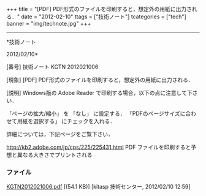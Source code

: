 ﻿+++
title = "[PDF] PDF形式のファイルを印刷すると，想定外の用紙に出力される．"
date = "2012-02-10"
ttags = ["技術ノート"]
tcategories = ["tech"]
banner = "img/technote.jpg"
+++

-----------------------------------------------------------------------------------------------------------------------------

*技術ノート

2012/02/10*


[番号]
技術ノート KGTN 2012021006

[現象]
[PDF] PDF形式のファイルを印刷すると，想定外の用紙に出力される．

[説明]
Windows版の Adobe Reader で印刷する場合，以下の点に注意して下さい．

「ページの拡大/縮小」 を 「なし」 に設定する．
「PDFのページサイズに合わせて用紙を選択する」 にチェックを入れる．

詳細については，下記ページをご覧下さい．

<http://kb2.adobe.com/jp/cps/225/225431.html>
PDF ファイルを印刷すると予想と異なる大きさでプリントされる


### ファイル

 
 


[KGTN2012021006.pdf](http://techreport.kitasp.net/attachments/download/842/KGTN2012021006.pdf)
 [(54.1 KB)] [kitasp 技術センター, 2012/02/10
12:59]


 


 

